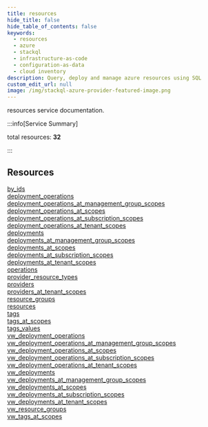 ```yaml
---
title: resources
hide_title: false
hide_table_of_contents: false
keywords:
  - resources
  - azure
  - stackql
  - infrastructure-as-code
  - configuration-as-data
  - cloud inventory
description: Query, deploy and manage azure resources using SQL
custom_edit_url: null
image: /img/stackql-azure-provider-featured-image.png
---
```


resources service documentation.

:::info[Service Summary]

total resources: __32__  

:::

## Resources
<div class="row">
<div class="providerDocColumn">
<a href="/services/resources/by_ids/">by_ids</a><br />
<a href="/services/resources/deployment_operations/">deployment_operations</a><br />
<a href="/services/resources/deployment_operations_at_management_group_scopes/">deployment_operations_at_management_group_scopes</a><br />
<a href="/services/resources/deployment_operations_at_scopes/">deployment_operations_at_scopes</a><br />
<a href="/services/resources/deployment_operations_at_subscription_scopes/">deployment_operations_at_subscription_scopes</a><br />
<a href="/services/resources/deployment_operations_at_tenant_scopes/">deployment_operations_at_tenant_scopes</a><br />
<a href="/services/resources/deployments/">deployments</a><br />
<a href="/services/resources/deployments_at_management_group_scopes/">deployments_at_management_group_scopes</a><br />
<a href="/services/resources/deployments_at_scopes/">deployments_at_scopes</a><br />
<a href="/services/resources/deployments_at_subscription_scopes/">deployments_at_subscription_scopes</a><br />
<a href="/services/resources/deployments_at_tenant_scopes/">deployments_at_tenant_scopes</a><br />
<a href="/services/resources/operations/">operations</a><br />
<a href="/services/resources/provider_resource_types/">provider_resource_types</a><br />
<a href="/services/resources/providers/">providers</a><br />
<a href="/services/resources/providers_at_tenant_scopes/">providers_at_tenant_scopes</a><br />
<a href="/services/resources/resource_groups/">resource_groups</a>
</div>
<div class="providerDocColumn">
<a href="/services/resources/resources/">resources</a><br />
<a href="/services/resources/tags/">tags</a><br />
<a href="/services/resources/tags_at_scopes/">tags_at_scopes</a><br />
<a href="/services/resources/tags_values/">tags_values</a><br />
<a href="/services/resources/vw_deployment_operations/">vw_deployment_operations</a><br />
<a href="/services/resources/vw_deployment_operations_at_management_group_scopes/">vw_deployment_operations_at_management_group_scopes</a><br />
<a href="/services/resources/vw_deployment_operations_at_scopes/">vw_deployment_operations_at_scopes</a><br />
<a href="/services/resources/vw_deployment_operations_at_subscription_scopes/">vw_deployment_operations_at_subscription_scopes</a><br />
<a href="/services/resources/vw_deployment_operations_at_tenant_scopes/">vw_deployment_operations_at_tenant_scopes</a><br />
<a href="/services/resources/vw_deployments/">vw_deployments</a><br />
<a href="/services/resources/vw_deployments_at_management_group_scopes/">vw_deployments_at_management_group_scopes</a><br />
<a href="/services/resources/vw_deployments_at_scopes/">vw_deployments_at_scopes</a><br />
<a href="/services/resources/vw_deployments_at_subscription_scopes/">vw_deployments_at_subscription_scopes</a><br />
<a href="/services/resources/vw_deployments_at_tenant_scopes/">vw_deployments_at_tenant_scopes</a><br />
<a href="/services/resources/vw_resource_groups/">vw_resource_groups</a><br />
<a href="/services/resources/vw_tags_at_scopes/">vw_tags_at_scopes</a>
</div>
</div>